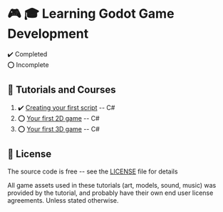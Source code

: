 # :video_game: :mortar_board: Learning Godot Game Development

:heavy_check_mark: Completed  
:o: Incomplete

## :beginner: Tutorials and Courses

1. :heavy_check_mark: [Creating your first script](https://docs.godotengine.org/en/stable/getting_started/step_by_step/scripting_first_script.html) -- C#
2. :o: [Your first 2D game](https://docs.godotengine.org/en/stable/getting_started/first_2d_game/index.html) -- C#
3. :o: [Your first 3D game](https://docs.godotengine.org/en/stable/getting_started/first_3d_game/index.html) -- C#

## :page_with_curl: License

The source code is free -- see the [LICENSE](LICENSE) file for details

All game assets used in these tutorials (art, models, sound, music) was provided by the tutorial, and probably have their own end user license agreements.
Unless stated otherwise.
